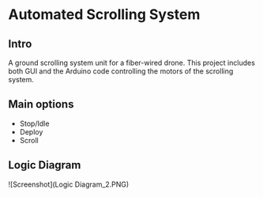 # Automated Scrolling System

## Intro
A ground scrolling system unit for a fiber-wired drone.
This project includes both GUI and the Arduino code controlling the motors of the scrolling system.

## Main options
- Stop/Idle
- Deploy
- Scroll

## Logic Diagram

![Screenshot](Logic Diagram_2.PNG)
